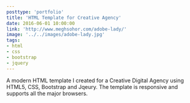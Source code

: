 ```yaml
---
posttype: 'portfolio'
title: 'HTML Template for Creative Agency'
date: 2016-06-01 10:00:00
link: 'http://www.meghsohor.com/adobe-lady/'
image: '../../images/adobe-lady.jpg'
tags:
- html
- css
- bootstrap
- jquery
---
```


A modern HTML template I created for a Creative Digital Agency using HTML5, CSS, Bootstrap and Jqeury. The template is responsive and supports all the major browsers.